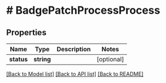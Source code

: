 # # BadgePatchProcessProcess

## Properties

Name | Type | Description | Notes
------------ | ------------- | ------------- | -------------
**status** | **string** |  | [optional]

[[Back to Model list]](../../README.md#models) [[Back to API list]](../../README.md#endpoints) [[Back to README]](../../README.md)

